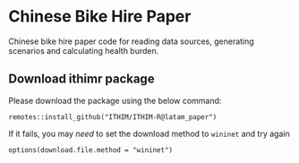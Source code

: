 # Chinese Bike Hire Paper

Chinese bike hire paper code for reading data sources, generating scenarios and calculating health burden.

## Download ithimr package

Please download the package using the below command:

`remotes::install_github("ITHIM/ITHIM-R@latam_paper")`

If it fails, you may *need* to set the download method to `wininet` and try again

`options(download.file.method = "wininet")`
